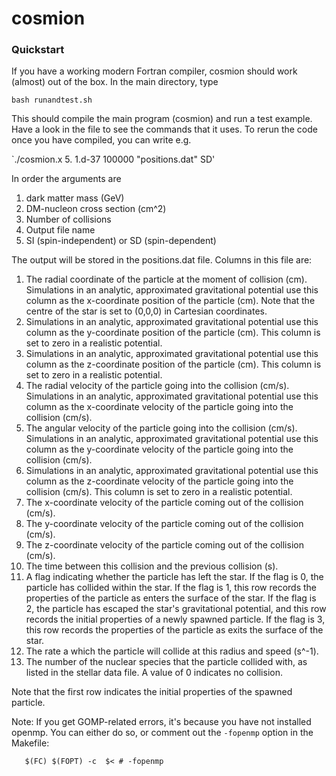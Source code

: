 # cosmion

### Quickstart

If you have a working modern Fortran compiler, cosmion should work (almost) out of the box. In the main directory, type

`bash runandtest.sh`

This should compile the main program (cosmion) and run a test example. Have a look in the file to see the commands that it uses. To rerun the code once you have compiled, you can write e.g.

`./cosmion.x 5. 1.d-37 100000 "positions.dat" SD'

In order the arguments are 

1) dark matter mass (GeV)
2) DM-nucleon cross section (cm^2)
3) Number of collisions
4) Output file name
5) SI (spin-independent) or SD (spin-dependent)

The output will be stored in the positions.dat file. Columns in this file are: 

1) The radial coordinate of the particle at the moment of collision (cm). Simulations in an analytic, approximated gravitational potential use this column as the x-coordinate position of the particle (cm). Note that the centre of the star is set to (0,0,0) in Cartesian coordinates.
2) Simulations in an analytic, approximated gravitational potential use this column as the y-coordinate position of the particle (cm). This column is set to zero in a realistic potential.
3) Simulations in an analytic, approximated gravitational potential use this column as the z-coordinate position of the particle (cm). This column is set to zero in a realistic potential.
4) The radial velocity of the particle going into the collision (cm/s). Simulations in an analytic, approximated gravitational potential use this column as the x-coordinate velocity of the particle going into the collision (cm/s).
5) The angular velocity of the particle going into the collision (cm/s). Simulations in an analytic, approximated gravitational potential use this column as the y-coordinate velocity of the particle going into the collision (cm/s).
6) Simulations in an analytic, approximated gravitational potential use this column as the z-coordinate velocity of the particle going into the collision (cm/s). This column is set to zero in a realistic potential.
7) The x-coordinate velocity of the particle coming out of the collision (cm/s).
8) The y-coordinate velocity of the particle coming out of the collision (cm/s).
9) The z-coordinate velocity of the particle coming out of the collision (cm/s).
10) The time between this collision and the previous collision (s).
11) A flag indicating whether the particle has left the star. If the flag is 0, the particle has collided within the star. If the flag is 1, this row records the properties of the particle as enters the surface of the star. If the flag is 2, the particle has escaped the star's gravitational potential, and this row records the initial properties of a newly spawned particle. If the flag is 3, this row records the properties of the particle as exits the surface of the star.
12) The rate a which the particle will collide at this radius and speed (s^-1).
13) The number of the nuclear species that the particle collided with, as listed in the stellar data file. A value of 0 indicates no collision.

Note that the first row indicates the initial properties of the spawned particle.

Note: If you get GOMP-related errors, it's because you have not installed openmp. You can either do so, or comment out the `-fopenmp` option in the Makefile:

`	$(FC) $(FOPT) -c  $< # -fopenmp`
